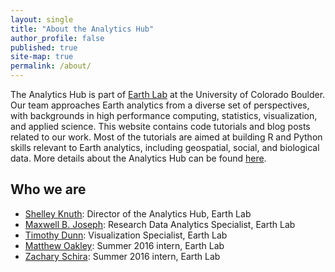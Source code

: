 ```yaml
---
layout: single
title: "About the Analytics Hub"
author_profile: false
published: true
site-map: true
permalink: /about/
---
```


The Analytics Hub is part of [Earth Lab](http://www.colorado.edu/earthlab/) at the University of Colorado Boulder.
Our team approaches Earth analytics from a diverse set of perspectives, with backgrounds in high performance computing, statistics, visualization, and applied science.
This website contains code tutorials and blog posts related to our work.
Most of the tutorials are aimed at building R and Python skills relevant to Earth analytics, including geospatial, social, and biological data.
More details about the Analytics Hub can be found [here](http://www.colorado.edu/earthlab/analytics-hub).

## Who we are

- [Shelley Knuth](http://www.colorado.edu/earthlab/shelley-knuth): Director of the Analytics Hub, Earth Lab
- [Maxwell B. Joseph](http://www.colorado.edu/earthlab/maxwell-joseph): Research Data Analytics Specialist, Earth Lab
- [Timothy Dunn](http://www.colorado.edu/earthlab/timothy-dunn): Visualization Specialist, Earth Lab
- [Matthew Oakley](https://github.com/matt-oak): Summer 2016 intern, Earth Lab
- [Zachary Schira](https://github.com/zschira): Summer 2016 intern, Earth Lab
